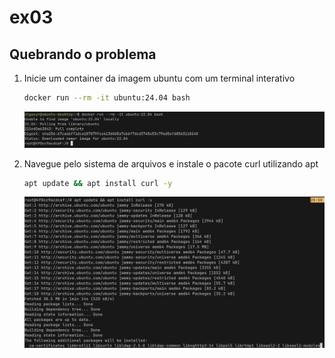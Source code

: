 # ex03

## Quebrando o problema

1. Inicie um container da imagem ubuntu com um terminal interativo
    ```bash
    docker run --rm -it ubuntu:24.04 bash
    ```
    ![1-run](screenshots/1-run.png)

2. Navegue pelo sistema de arquivos e instale o pacote curl utilizando apt
    ```bash
    apt update && apt install curl -y
    ```
    ![2-install-curl](screenshots/2-install-curl.png)
